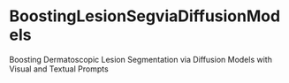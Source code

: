 # BoostingLesionSegviaDiffusionModels
Boosting Dermatoscopic Lesion Segmentation via Diffusion Models with Visual and Textual Prompts
